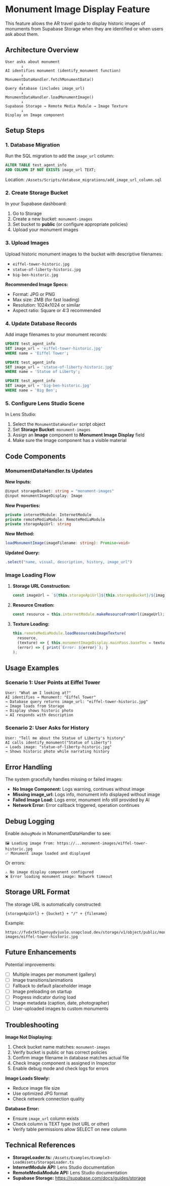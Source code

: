 # Monument Image Display Feature

This feature allows the AR travel guide to display historic images of monuments from Supabase Storage when they are identified or when users ask about them.

## Architecture Overview

```
User asks about monument
       ↓
AI identifies monument (identify_monument function)
       ↓
MonumentDataHandler.fetchMonumentData()
       ↓
Query database (includes image_url)
       ↓
MonumentDataHandler.loadMonumentImage()
       ↓
Supabase Storage → Remote Media Module → Image Texture
       ↓
Display on Image component
```

## Setup Steps

### 1. Database Migration

Run the SQL migration to add the `image_url` column:

```sql
ALTER TABLE test_agent_info 
ADD COLUMN IF NOT EXISTS image_url TEXT;
```

Location: `/Assets/Scripts/database_migrations/add_image_url_column.sql`

### 2. Create Storage Bucket

In your Supabase dashboard:
1. Go to Storage
2. Create a new bucket: `monument-images`
3. Set bucket to **public** (or configure appropriate policies)
4. Upload your monument images

### 3. Upload Images

Upload historic monument images to the bucket with descriptive filenames:
- `eiffel-tower-historic.jpg`
- `statue-of-liberty-historic.jpg`
- `big-ben-historic.jpg`

**Recommended Image Specs:**
- Format: JPG or PNG
- Max size: 2MB (for fast loading)
- Resolution: 1024x1024 or similar
- Aspect ratio: Square or 4:3 recommended

### 4. Update Database Records

Add image filenames to your monument records:

```sql
UPDATE test_agent_info 
SET image_url = 'eiffel-tower-historic.jpg' 
WHERE name = 'Eiffel Tower';

UPDATE test_agent_info 
SET image_url = 'statue-of-liberty-historic.jpg' 
WHERE name = 'Statue of Liberty';

UPDATE test_agent_info 
SET image_url = 'big-ben-historic.jpg' 
WHERE name = 'Big Ben';
```

### 5. Configure Lens Studio Scene

In Lens Studio:
1. Select the `MonumentDataHandler` script object
2. Set **Storage Bucket**: `monument-images`
3. Assign an **Image** component to **Monument Image Display** field
4. Make sure the Image component has a visible material

## Code Components

### MonumentDataHandler.ts Updates

**New Inputs:**
```typescript
@input storageBucket: string = "monument-images"
@input monumentImageDisplay: Image
```

**New Properties:**
```typescript
private internetModule: InternetModule
private remoteMediaModule: RemoteMediaModule
private storageApiUrl: string
```

**New Method:**
```typescript
loadMonumentImage(imageFilename: string): Promise<void>
```

**Updated Query:**
```typescript
.select("name, visual, description, history, image_url")
```

### Image Loading Flow

1. **Storage URL Construction:**
   ```typescript
   const imageUrl = `${this.storageApiUrl}${this.storageBucket}/${imageFilename}`;
   ```

2. **Resource Creation:**
   ```typescript
   const resource = this.internetModule.makeResourceFromUrl(imageUrl);
   ```

3. **Texture Loading:**
   ```typescript
   this.remoteMediaModule.loadResourceAsImageTexture(
     resource,
     (texture) => { this.monumentImageDisplay.mainPass.baseTex = texture; },
     (error) => { print(`Error: ${error}`); }
   );
   ```

## Usage Examples

### Scenario 1: User Points at Eiffel Tower
```
User: "What am I looking at?"
AI identifies → Monument: "Eiffel Tower"
→ Database query returns image_url: "eiffel-tower-historic.jpg"
→ Image loads from Storage
→ Display shows historic photo
→ AI responds with description
```

### Scenario 2: User Asks for History
```
User: "Tell me about the Statue of Liberty's history"
AI calls identify_monument("Statue of Liberty")
→ Loads image: "statue-of-liberty-historic.jpg"
→ Shows historic photo while narrating history
```

## Error Handling

The system gracefully handles missing or failed images:

- **No Image Component:** Logs warning, continues without image
- **Missing image_url:** Logs info, monument info displayed without image
- **Failed Image Load:** Logs error, monument info still provided by AI
- **Network Error:** Error callback triggered, operation continues

## Debug Logging

Enable `debugMode` in MonumentDataHandler to see:

```
🖼️ Loading image from: https://...monument-images/eiffel-tower-historic.jpg
✅ Monument image loaded and displayed
```

Or errors:
```
⚠️ No image display component configured
❌ Error loading monument image: Network timeout
```

## Storage URL Format

The storage URL is automatically constructed:
```
{storageApiUrl} + {bucket} + "/" + {filename}
```

Example:
```
https://fvdxtktlgvnuydvjuxlo.snapcloud.dev/storage/v1/object/public/monument-images/eiffel-tower-historic.jpg
```

## Future Enhancements

Potential improvements:
- [ ] Multiple images per monument (gallery)
- [ ] Image transitions/animations
- [ ] Fallback to default placeholder image
- [ ] Image preloading on startup
- [ ] Progress indicator during load
- [ ] Image metadata (caption, date, photographer)
- [ ] User-uploaded images to custom monuments

## Troubleshooting

**Image Not Displaying:**
1. Check bucket name matches: `monument-images`
2. Verify bucket is public or has correct policies
3. Confirm image filename in database matches actual file
4. Check Image component is assigned in Inspector
5. Enable debug mode and check logs for errors

**Image Loads Slowly:**
- Reduce image file size
- Use optimized JPG format
- Check network connection quality

**Database Error:**
- Ensure `image_url` column exists
- Check column is TEXT type (not URL or other)
- Verify table permissions allow SELECT on new column

## Technical References

- **StorageLoader.ts:** `/Assets/Examples/Example3-LoadAssets/StorageLoader.ts`
- **InternetModule API:** Lens Studio documentation
- **RemoteMediaModule API:** Lens Studio documentation
- **Supabase Storage:** https://supabase.com/docs/guides/storage
